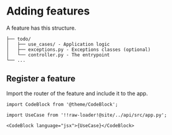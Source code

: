 # Adding features

A feature has this structure.

```
├── todo/
│   ├── use_cases/ - Application logic
│   ├── exceptions.py - Exceptions classes (optional)
│   └── controller.py - The entrypoint
└── ...
```

## Register a feature

Import the router of the feature and include it to the app.

```mdx-code-block
import CodeBlock from '@theme/CodeBlock';

import UseCase from '!!raw-loader!@site/../api/src/app.py';

<CodeBlock language="jsx">{UseCase}</CodeBlock>
```


